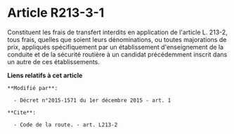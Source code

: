 # Article R213-3-1

Constituent les frais de transfert interdits en application de l'article L. 213-2, tous frais, quelles que soient leurs
dénominations, ou toutes majorations de prix, appliqués  spécifiquement par un établissement d'enseignement de la conduite et
de la sécurité routière à un candidat précédemment inscrit dans un autre de ces établissements.

**Liens relatifs à cet article**

	**Modifié par**:

	  - Décret n°2015-1571 du 1er décembre 2015 - art. 1

	**Cite**:

	  - Code de la route. - art. L213-2

